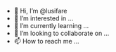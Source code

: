 - 👋 Hi, I’m @lusifare
- 👀 I’m interested in ...
- 🌱 I’m currently learning ...
- 💞️ I’m looking to collaborate on ...
- 📫 How to reach me ...

<!---
lusifare/lusifare is a ✨ special ✨ repository because its `README.md` (this file) appears on your GitHub profile.
You can click the Preview link to take a look at your changes.
